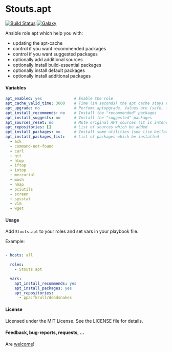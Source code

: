 Stouts.apt
==========

[![Build Status](http://img.shields.io/travis/Stouts/Stouts.apt.svg?style=flat-square)](https://travis-ci.org/Stouts/Stouts.apt)
[![Galaxy](http://img.shields.io/badge/galaxy-Stouts.apt-blue.svg?style=flat-square)](https://galaxy.ansible.com/list#/roles/852)

Ansible role apt which help you with:

* updating the apt-cache
* control if you want recommended packages
* control if you want suggested packages
* optionally add additional sources
* optionally install build-essential packages
* optionally install default packages
* optionally install additional packages

#### Variables

```yaml
apt_enabled: yes              # Enable the role
apt_cache_valid_time: 3600    # Time (in seconds) the apt cache stays valid
apt_upgrade: no               # Perfoms aptupgrade. Values are (safe, full, dist)
apt_install_recommends: no    # Install the "recommended" packages
apt_install_suggests: no      # Install the "suggested" packages
apt_sources_reset: no         # Mute original APT sources (it is intended to use a mirror directly)
apt_repositories: []          # List of sources which be added
apt_install_packages: no      # Install some utilities (see lise bellow)
apt_install_packages_list:    # List of packages which be installed
  - ack
  - command-not-found
  - curl
  - git
  - htop
  - iftop
  - iotop
  - mercurial
  - mosh
  - nmap
  - pciutils
  - screen
  - sysstat
  - vim
  - wget
```


#### Usage

Add `Stouts.apt` to your roles and set vars in your playbook file.

Example:

```yaml

- hosts: all

  roles:
    - Stouts.apt

  vars:
    apt_install_recommends: yes
    apt_install_packages: yes
    apt_repositories:
      - ppa:fkrull/deadsnakes
```

#### License

Licensed under the MIT License. See the LICENSE file for details.

#### Feedback, bug-reports, requests, ...

Are [welcome](https://github.com/Stouts/Stouts.apt/issues)!
